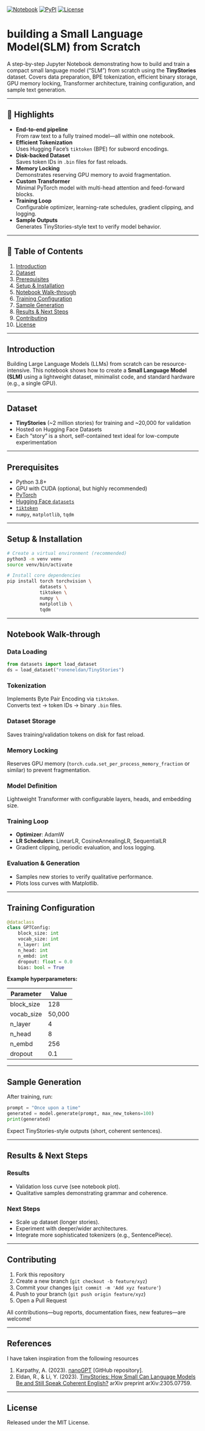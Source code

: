 [![Notebook](https://img.shields.io/badge/jupyter-notebook-orange.svg)](Small_Language_Model_Building.ipynb)
[![PyPI](https://img.shields.io/pypi/v/torch.svg)](https://pypi.org/project/torch/)
[![License](https://img.shields.io/badge/license-MIT-blue.svg)](#license)

# building a Small Language Model(SLM) from Scratch 

A step-by-step Jupyter Notebook demonstrating how to build and train a compact small language model (“SLM”) from scratch using the **TinyStories** dataset. Covers data preparation, BPE tokenization, efficient binary storage, GPU memory locking, Transformer architecture, training configuration, and sample text generation.

---

## 🚀 Highlights

- **End-to-end pipeline**  
  From raw text to a fully trained model—all within one notebook.
- **Efficient Tokenization**  
  Uses Hugging Face’s `tiktoken` (BPE) for subword encodings.
- **Disk-backed Dataset**  
  Saves token IDs in `.bin` files for fast reloads.
- **Memory Locking**  
  Demonstrates reserving GPU memory to avoid fragmentation.
- **Custom Transformer**  
  Minimal PyTorch model with multi-head attention and feed-forward blocks.
- **Training Loop**  
  Configurable optimizer, learning-rate schedules, gradient clipping, and logging.
- **Sample Outputs**  
  Generates TinyStories-style text to verify model behavior.

---

## 📖 Table of Contents

1. [Introduction](#introduction)  
2. [Dataset](#dataset)  
3. [Prerequisites](#prerequisites)  
4. [Setup & Installation](#setup--installation)  
5. [Notebook Walk-through](#notebook-walk-through)  
6. [Training Configuration](#training-configuration)  
7. [Sample Generation](#sample-generation)  
8. [Results & Next Steps](#results--next-steps)  
9. [Contributing](#contributing)  
10. [License](#license)

---

## Introduction

Building Large Language Models (LLMs) from scratch can be resource-intensive. This notebook shows how to create a **Small Language Model (SLM)** using a lightweight dataset, minimalist code, and standard hardware (e.g., a single GPU).

---

## Dataset

- **TinyStories** (~2 million stories) for training and ~20,000 for validation  
- Hosted on Hugging Face Datasets  
- Each “story” is a short, self-contained text ideal for low-compute experimentation

---

## Prerequisites

- Python 3.8+  
- GPU with CUDA (optional, but highly recommended)  
- [PyTorch](https://pytorch.org/)  
- [Hugging Face `datasets`](https://github.com/huggingface/datasets)  
- [`tiktoken`](https://github.com/openai/tiktoken)  
- `numpy`, `matplotlib`, `tqdm`

---

## Setup & Installation

```bash
# Create a virtual environment (recommended)
python3 -m venv venv
source venv/bin/activate

# Install core dependencies
pip install torch torchvision \
            datasets \
            tiktoken \
            numpy \
            matplotlib \
            tqdm
```

---

## Notebook Walk-through

### Data Loading

```python
from datasets import load_dataset
ds = load_dataset("roneneldan/TinyStories")
```

### Tokenization

Implements Byte Pair Encoding via `tiktoken`.  
Converts text → token IDs → binary `.bin` files.

### Dataset Storage

Saves training/validation tokens on disk for fast reload.

### Memory Locking

Reserves GPU memory (`torch.cuda.set_per_process_memory_fraction` or similar) to prevent fragmentation.

### Model Definition

Lightweight Transformer with configurable layers, heads, and embedding size.

### Training Loop

- **Optimizer**: AdamW  
- **LR Schedulers**: LinearLR, CosineAnnealingLR, SequentialLR  
- Gradient clipping, periodic evaluation, and loss logging.

### Evaluation & Generation

- Samples new stories to verify qualitative performance.  
- Plots loss curves with Matplotlib.

---

## Training Configuration

```python
@dataclass
class GPTConfig:
    block_size: int
    vocab_size: int
    n_layer: int
    n_head: int
    n_embd: int
    dropout: float = 0.0
    bias: bool = True
```

**Example hyperparameters:**

| Parameter  | Value |
|------------|-------|
| block_size | 128   |
| vocab_size | 50,000|
| n_layer    | 4     |
| n_head     | 8     |
| n_embd     | 256   |
| dropout    | 0.1   |

---

## Sample Generation

After training, run:

```python
prompt = "Once upon a time"
generated = model.generate(prompt, max_new_tokens=100)
print(generated)
```

Expect TinyStories-style outputs (short, coherent sentences).

---

## Results & Next Steps

### Results

- Validation loss curve (see notebook plot).  
- Qualitative samples demonstrating grammar and coherence.

### Next Steps

- Scale up dataset (longer stories).  
- Experiment with deeper/wider architectures.  
- Integrate more sophisticated tokenizers (e.g., SentencePiece).

---

## Contributing

1. Fork this repository  
2. Create a new branch (`git checkout -b feature/xyz`)  
3. Commit your changes (`git commit -m 'Add xyz feature'`)  
4. Push to your branch (`git push origin feature/xyz`)  
5. Open a Pull Request  

All contributions—bug reports, documentation fixes, new features—are welcome!

---
## References
I have taken inspiration from the following resources 
1. Karpathy, A. (2023). [nanoGPT](https://github.com/karpathy/nanoGPT) [GitHub repository].  
2. Eldan, R., & Li, Y. (2023). [TinyStories: How Small Can Language Models Be and Still Speak Coherent English?](https://arxiv.org/abs/2305.07759) arXiv preprint arXiv:2305.07759.

---
## License

Released under the MIT License.
